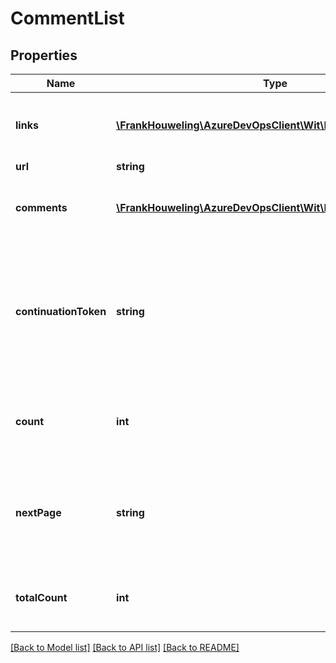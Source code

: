 # CommentList

## Properties
Name | Type | Description | Notes
------------ | ------------- | ------------- | -------------
**links** | [**\FrankHouweling\AzureDevOpsClient\Wit\Model\ReferenceLinks**](ReferenceLinks.md) | Link references to related REST resources. | [optional] 
**url** | **string** |  | [optional] 
**comments** | [**\FrankHouweling\AzureDevOpsClient\Wit\Model\Comment[]**](Comment.md) | List of comments in the current batch. | [optional] 
**continuationToken** | **string** | A string token that can be used to retrieving next page of comments if available. Otherwise null. | [optional] 
**count** | **int** | The count of comments in the current batch. | [optional] 
**nextPage** | **string** | Uri to the next page of comments if it is available. Otherwise null. | [optional] 
**totalCount** | **int** | Total count of comments on a work item. | [optional] 

[[Back to Model list]](../README.md#documentation-for-models) [[Back to API list]](../README.md#documentation-for-api-endpoints) [[Back to README]](../README.md)


